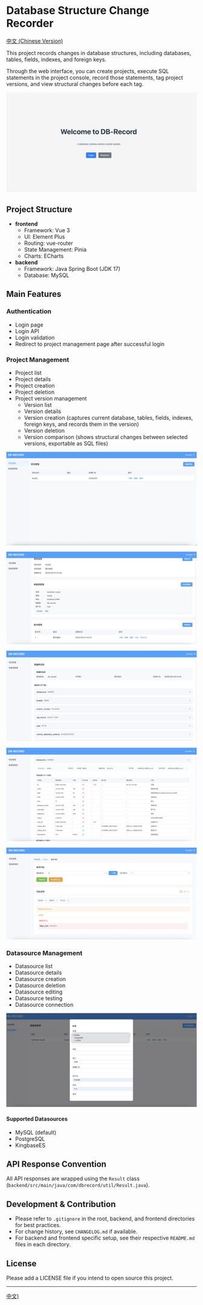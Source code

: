# Database Structure Change Recorder

[中文 (Chinese Version)](README_zh.md)

This project records changes in database structures, including databases, tables, fields, indexes, and foreign keys.

Through the web interface, you can create projects, execute SQL statements in the project console, record those statements, tag project versions, and view structural changes before each tag.

![home](imgs/home.jpg)

## Project Structure
- **frontend**
    - Framework: Vue 3
    - UI: Element Plus
    - Routing: vue-router
    - State Management: Pinia
    - Charts: ECharts
- **backend**
    - Framework: Java Spring Boot (JDK 17)
    - Database: MySQL

## Main Features

### Authentication
- Login page
- Login API
- Login validation
- Redirect to project management page after successful login

### Project Management
- Project list
- Project details
- Project creation
- Project deletion
- Project version management
    - Version list
    - Version details
    - Version creation (captures current database, tables, fields, indexes, foreign keys, and records them in the version)
    - Version deletion
    - Version comparison (shows structural changes between selected versions, exportable as SQL files)

![dashboard](imgs/dashboard.jpg)

![project](imgs/project.jpg)

![projectVersion](imgs/projecVersion.jpg)

![table](imgs/table.jpg)

![version_compare](imgs/versionCompare.jpg)

### Datasource Management
- Datasource list
- Datasource details
- Datasource creation
- Datasource deletion
- Datasource editing
- Datasource testing
- Datasource connection

![datasource](imgs/datasource.jpg)

#### Supported Datasources
- MySQL (default)
- PostgreSQL
- KingbaseES

## API Response Convention
All API responses are wrapped using the `Result` class (`backend/src/main/java/com/dbrecord/util/Result.java`).

## Development & Contribution
- Please refer to `.gitignore` in the root, backend, and frontend directories for best practices.
- For change history, see `CHANGELOG.md` if available.
- For backend and frontend specific setup, see their respective `README.md` files in each directory.

## License
Please add a LICENSE file if you intend to open source this project.

---
[中文)](README_zh.md)
